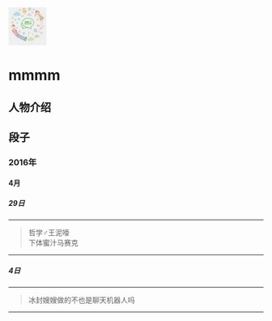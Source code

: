 ![](./icon/mmmm.jpg)
# mmmm

## 人物介绍

## 段子

### 2016年

#### 4月

##### 29日

---
> 哲学♂王泥嚎 <br/>
下体蜜汁马赛克

---

##### 4日

---
> 冰封嫂嫂做的不也是聊天机器人吗

---

